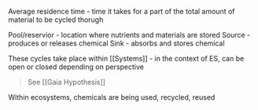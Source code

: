 Average residence time - time it takes for a part of the total amount of material to be cycled thorugh

Pool/reservior - location where nutrients and materials are stored
Source - produces or releases chemical
Sink - absorbs and stores chemical

These cycles take place within [[Systems]] - in the context of ES, can be open or closed depending on perspective

> See [[Gaia Hypothesis]]

Within ecosystems, chemicals are being used, recycled, reused
